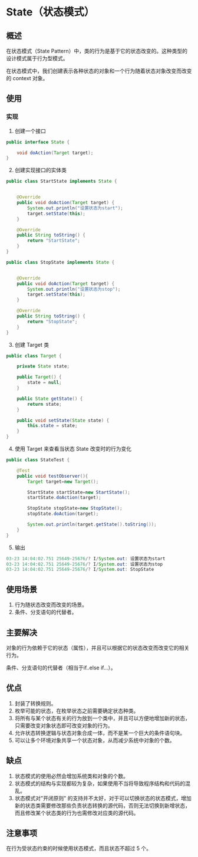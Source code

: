# State（状态模式） #

## 概述 ##

在状态模式（State Pattern）中，类的行为是基于它的状态改变的。这种类型的设计模式属于行为型模式。

在状态模式中，我们创建表示各种状态的对象和一个行为随着状态对象改变而改变的 context 对象。

## 使用 ##

### 实现 ###

1. 创建一个接口

```Java
public interface State {

    void doAction(Target target);
}
```

2. 创建实现接口的实体类

```Java
public class StartState implements State {


    @Override
    public void doAction(Target target) {
        System.out.println("设置状态为start");
        target.setState(this);
    }

    @Override
    public String toString() {
        return "StartState";
    }
}
```

```Java
public class StopState implements State {


    @Override
    public void doAction(Target target) {
        System.out.println("设置状态为stop");
        target.setState(this);
    }

    @Override
    public String toString() {
        return "StopState";
    }
}
```

3. 创建 Target 类

```Java
public class Target {

    private State state;

    public Target() {
        state = null;
    }

    public State getState() {
        return state;
    }

    public void setState(State state) {
        this.state = state;
    }
}
```

4. 使用 Target 来查看当状态 State 改变时的行为变化

```Java
public class StateTest {

    @Test
    public void testObserver(){
        Target target=new Target();

        StartState startState=new StartState();
        startState.doAction(target);

        StopState stopState=new StopState();
        stopState.doAction(target);

        System.out.println(target.getState().toString());
    }
}
```

5. 输出

```Java
03-23 14:04:02.751 25649-25676/? I/System.out: 设置状态为start
03-23 14:04:02.751 25649-25676/? I/System.out: 设置状态为stop
03-23 14:04:02.751 25649-25676/? I/System.out: StopState
```

## 使用场景 ##

1. 行为随状态改变而改变的场景。
2. 条件、分支语句的代替者。

## 主要解决 ##

对象的行为依赖于它的状态（属性），并且可以根据它的状态改变而改变它的相关行为。

条件、分支语句的代替者（相当于if..else if...）。

## 优点 ##

1. 封装了转换规则。
2. 枚举可能的状态，在枚举状态之前需要确定状态种类。
3. 将所有与某个状态有关的行为放到一个类中，并且可以方便地增加新的状态，只需要改变对象状态即可改变对象的行为。
4. 允许状态转换逻辑与状态对象合成一体，而不是某一个巨大的条件语句块。
5. 可以让多个环境对象共享一个状态对象，从而减少系统中对象的个数。

## 缺点 ##

1. 状态模式的使用必然会增加系统类和对象的个数。
2. 状态模式的结构与实现都较为复杂，如果使用不当将导致程序结构和代码的混乱。
3. 状态模式对"开闭原则"
   的支持并不太好，对于可以切换状态的状态模式，增加新的状态类需要修改那些负责状态转换的源代码，否则无法切换到新增状态，而且修改某个状态类的行为也需修改对应类的源代码。

## 注意事项 ##

在行为受状态约束的时候使用状态模式，而且状态不超过 5 个。